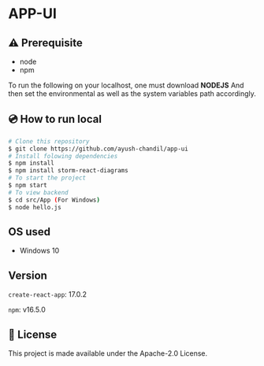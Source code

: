 # APP-UI

## :warning: Prerequisite

- node
- npm

To run the following on your localhost, one must download  **NODEJS** And then set the environmental as well as the system variables path accordingly.


## :cd: How to run local

```bash
# Clone this repository
$ git clone https://github.com/ayush-chandil/app-ui
# Install folowing dependencies
$ npm install
$ npm install storm-react-diagrams
# To start the project
$ npm start
# To view backend
$ cd src/App (For Windows)
$ node hello.js

```
## OS used 
- Windows 10

## Version
`create-react-app`: 17.0.2

`npm`: v16.5.0


## :memo: License

This project is made available under the Apache-2.0 License.
